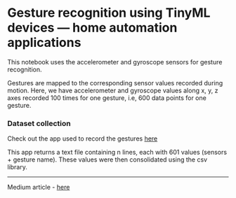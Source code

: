 # Gesture recognition using TinyML devices — home automation applications

This notebook uses the accelerometer and gyroscope sensors for gesture recognition.

Gestures are mapped to the corresponding sensor values recorded during motion. Here, we have accelerometer and gyroscope values along x, y, z axes recorded 100 times for one gesture, i.e, 600 data points for one gesture.

### Dataset collection

Check out the app used to record the gestures [here](https://github.com/AyishaR/Sensor_data_app)

This app returns a text file containing n lines, each with 601 values (sensors + gesture name). These values were then consolidated using the csv library.

---

Medium article - [here](https://medium.com/ai-techsystems/gesture-recognition-using-tinyml-devices-home-automation-applications-c62f3cdb0b24)

